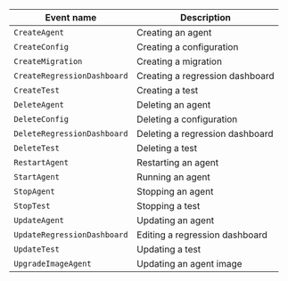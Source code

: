 Event name | Description
--- | ---
`CreateAgent` | Creating an agent
`CreateConfig` | Creating a configuration
`CreateMigration` | Creating a migration
`CreateRegressionDashboard` | Creating a regression dashboard
`CreateTest` | Creating a test
`DeleteAgent` | Deleting an agent
`DeleteConfig` | Deleting a configuration
`DeleteRegressionDashboard` | Deleting a regression dashboard
`DeleteTest` | Deleting a test
`RestartAgent` | Restarting an agent
`StartAgent` | Running an agent
`StopAgent` | Stopping an agent
`StopTest` | Stopping a test
`UpdateAgent` | Updating an agent
`UpdateRegressionDashboard` | Editing a regression dashboard
`UpdateTest` | Updating a test
`UpgradeImageAgent` | Updating an agent image